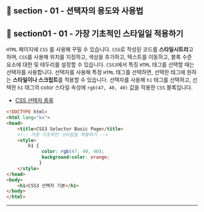 ## 📝 section - 01 - 션택자의 용도와 사용법

## 📍 section01 - 01 - 가장 기초적인 스타일일 적용하기

`HTML` 페이지에 `CSS` 를 사용해 꾸밀 수 있습니다. `CSS`로 작성된 코드를 **스타일시트라**고 하며, `CSS`를 사용해 위치를 지정하고, 색상을 추가하고, 택스트를 이동하고, 블록 수준 요소에 대한 및 테두리를 설정할 수 있습니다. `CSS3`에서 특징 `HTML` 태그를 선택할 때는 선택자를 사용합니다. 선택자를 사용해 특정 `HTML` 태그를 선택하면, 선택한 태그에 원하는 **스타일이나 스크립트**를 적용할 수 있습니다. 선택자를 사용해 `h1` 태그를 선택하고, 선택한 `h1` 태그의 color 스타일 속성에 `rgb(47, 40, 40)` 값을 적용한 `CSS` 블록입니다.

 * [CSS 선택자 종류](https://github.com)

```html
<!DOCTYPE html>
<html lang="ko">
<head>
    <title>CSS3 Selector Basic Page</title>
    <!-- 가장 기초적인 스타일일 적용하기 -->
    <style>
        h1 {
             color: rgb(47, 40, 40);
             background-color: orange; 
            }
    </style>
</head>
<body>
    <h1>CSS3 선택자 기본</h1>
</body>
</html>
```

---





